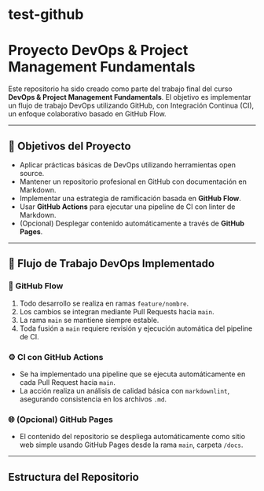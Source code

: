 # test-github
# Proyecto DevOps & Project Management Fundamentals

Este repositorio ha sido creado como parte del trabajo final del curso **DevOps & Project Management Fundamentals**. El objetivo es implementar un flujo de trabajo DevOps utilizando GitHub, con Integración Continua (CI), un enfoque colaborativo basado en GitHub Flow.

---

## 📌 Objetivos del Proyecto

- Aplicar prácticas básicas de DevOps utilizando herramientas open source.
- Mantener un repositorio profesional en GitHub con documentación en Markdown.
- Implementar una estrategia de ramificación basada en **GitHub Flow**.
- Usar **GitHub Actions** para ejecutar una pipeline de CI con linter de Markdown.
- (Opcional) Desplegar contenido automáticamente a través de **GitHub Pages**.

---

## 🔁 Flujo de Trabajo DevOps Implementado

### 📌 GitHub Flow

1. Todo desarrollo se realiza en ramas `feature/nombre`.
2. Los cambios se integran mediante Pull Requests hacia `main`.
3. La rama `main` se mantiene siempre estable.
4. Toda fusión a `main` requiere revisión y ejecución automática del pipeline de CI.

### ⚙️ CI con GitHub Actions

- Se ha implementado una pipeline que se ejecuta automáticamente en cada Pull Request hacia `main`.
- La acción realiza un análisis de calidad básica con `markdownlint`, asegurando consistencia en los archivos `.md`.

### 🌐 (Opcional) GitHub Pages

- El contenido del repositorio se despliega automáticamente como sitio web simple usando GitHub Pages desde la rama `main`, carpeta `/docs`.

---

## Estructura del Repositorio
